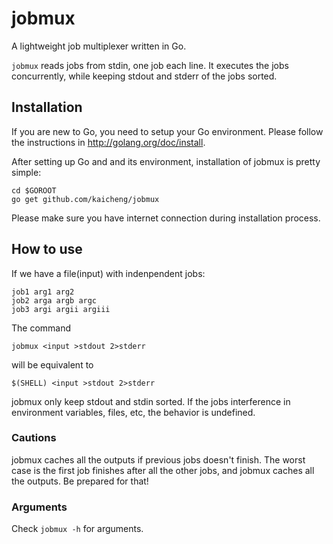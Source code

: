 jobmux
======

A lightweight job multiplexer written in Go.

`jobmux` reads jobs from stdin, one job each line. It executes the jobs
concurrently, while keeping stdout and stderr of the jobs sorted.

## Installation

If you are new to Go, you need to setup your Go environment. Please follow the
instructions in http://golang.org/doc/install.

After setting up Go and and its environment, installation of jobmux is pretty
simple:
```
cd $GOROOT
go get github.com/kaicheng/jobmux
```

Please make sure you have internet connection during installation process.

## How to use

If we have a file(input) with indenpendent jobs:

```
job1 arg1 arg2
job2 arga argb argc
job3 argi argii argiii
```

The command
```
jobmux <input >stdout 2>stderr
```
will be equivalent to
```
$(SHELL) <input >stdout 2>stderr
```

jobmux only keep stdout and stdin sorted. If the jobs interference in
environment variables, files, etc, the behavior is undefined.

### Cautions

jobmux caches all the outputs if previous jobs doesn't finish. The worst case
is the first job finishes after all the other jobs, and jobmux caches all the
outputs. Be prepared for that!

### Arguments
Check `jobmux -h` for arguments.
